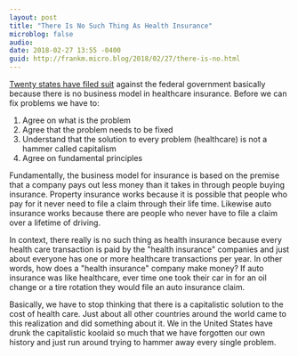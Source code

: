 ```yaml
---
layout: post
title: "There Is No Such Thing As Health Insurance"
microblog: false
audio: 
date: 2018-02-27 13:55 -0400
guid: http://frankm.micro.blog/2018/02/27/there-is-no.html
---
```

[Twenty states have filed suit](https://www.reuters.com/article/us-usa-healthcare/twenty-states-sue-federal-government-seeking-end-to-obamacare-idUSKCN1GB06R) against the federal government basically because there is no business model in healthcare insurance. Before we can fix problems we have to:

1. Agree on what is the problem
2. Agree that the problem needs to be fixed
3. Understand that the solution to every problem (healthcare) is not a hammer called capitalism
4. Agree on fundamental principles

Fundamentally, the business model for insurance is based on the premise that a company pays out less money than it takes in through people buying insurance. Property insurance works because it is possible that people who pay for it never need to file a claim through their life time. Likewise auto insurance works because there are people who never have to file a claim over a lifetime of driving. 

In context, there really is no such thing as health insurance because every health care transaction is paid by the "health insurance" companies and just about everyone has one or more healthcare transactions per year. In other words, how does a "health insurance" company make money? If auto insurance was like healthcare, ever time one took their car in for an oil change or a tire rotation they would file an auto insurance claim. 

Basically, we have to stop thinking that there is a capitalistic solution to the cost of health care. Just about all other countries around the world came to this realization and did something about it. We in the United States have drunk the capitalistic koolaid so much that we have forgotten our own history and just run around trying to hammer away every single problem. 
